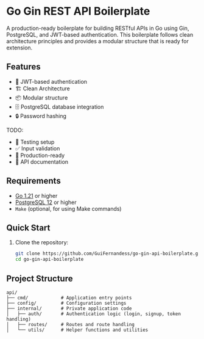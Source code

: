 # Go Gin REST API Boilerplate
A production-ready boilerplate for building RESTful APIs in Go using Gin, PostgreSQL, and JWT-based authentication. This boilerplate follows clean architecture principles and provides a modular structure that is ready for extension.

## Features

- 🔐 JWT-based authentication
- 🏗️ Clean Architecture
- 📦 Modular structure
- 🗄️ PostgreSQL database integration
- 🔒 Password hashing

TODO: 

- 🧪 Testing setup
- ✅ Input validation
- 🚀 Production-ready
- 📝 API documentation

## Requirements

- [Go 1.21](https://golang.org/dl/) or higher
- [PostgreSQL 12](https://www.postgresql.org/download/) or higher
- `Make` (optional, for using Make commands)

## Quick Start

1. Clone the repository:
   ```bash
   git clone https://github.com/GuiFernandess/go-gin-api-boilerplate.git
   cd go-gin-api-boilerplate

## Project Structure

```
api/
├── cmd/            # Application entry points
├── config/         # Configuration settings
├── internal/       # Private application code
│   ├── auth/       # Authentication logic (login, signup, token handling)
│   ├── routes/     # Routes and route handling
│   └── utils/      # Helper functions and utilities
```